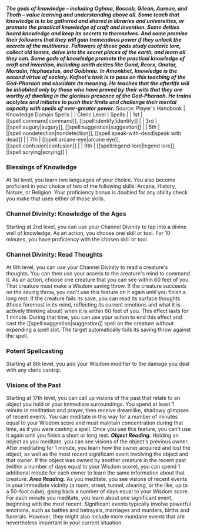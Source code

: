 ***The gods of knowledge – including Oghma, Boccob, Gilean, Aureon, and Thoth – value learning and understanding above all. Some teach that knowledge is to be gathered and shared in libraries and universities, or promote the practical knowledge of craft and invention. Some deities hoard knowledge and keep its secrets to themselves. And some promise their followers that they will gain tremendous power if they unlock the secrets of the multiverse. Followers of these gods study esoteric lore, collect old tomes, delve into the secret places of the earth, and learn all they can. Some gods of knowledge promote the practical knowledge of craft and invention, including smith deities like Gond, Reorx, Onatar, Moradin, Hephaestus, and Goibhniu.***
***In Amonkhet, knowledge is the second virtue of society. Kefnet’s task is to pass on this teaching of the God-Pharaoh and elucidate its meaning. He teaches that the afterlife will be inhabited only by those who have proved by their wits that they are worthy of dwelling in the glorious presence of the God-Pharaoh. He trains acolytes and initiates to push their limits and challenge their mental capacity with spells of ever-greater power.***
Source: Player's Handbook
| Knowledge Domain Spells |
| Cleric Level | Spells |
| 1st | [[spell:command|command]], [[spell:identify|identify]] |
| 3rd | [[spell:augury|augury]], [[spell:suggestion|suggestion]] |
| 5th | [[spell:nondetection|nondetection]], [[spell:speak-with-dead|speak with dead]] |
| 7th | [[spell:arcane-eye|arcane eye]], [[spell:confusion|confusion]] |
| 9th | [[spell:legend-lore|legend lore]], [[spell:scrying|scrying]] |
### Blessings of Knowledge
At 1st level, you learn two languages of your choice. You also become proficient in your choice of two of the following skills: Arcana, History, Nature, or Religion.
Your proficiency bonus is doubled for any ability check you make that uses either of those skills.
### Channel Divinity: Knowledge of the Ages
Starting at 2nd level, you can use your Channel Divinity to tap into a divine well of knowledge. As an action, you choose one skill or tool. For 10 minutes, you have proficiency with the chosen skill or tool.
### Channel Divinity: Read Thoughts
At 6th level, you can use your Channel Divinity to read a creature's thoughts. You can then use your access to the creature's mind to command it.
As an action, choose one creature that you can see within 60 feet of you. That creature must make a Wisdom saving throw. If the creature succeeds on the saving throw, you can't use this feature on it again until you finish a long rest.
If the creature fails its save, you can read its surface thoughts (those foremost in its mind, reflecting its current emotions and what it is actively thinking about) when it is within 60 feet of you. This effect lasts for 1 minute.
During that time, you can use your action to end this effect and cast the [[spell:suggestion|suggestion]] spell on the creature without expending a spell slot. The target automatically fails its saving throw against the spell.
### Potent Spellcasting
Starting at 8th level, you add your Wisdom modifier to the damage you deal with any cleric cantrip.
### Visions of the Past
Starting at 17th level, you can call up visions of the past that relate to an object you hold or your immediate surroundings. You spend at least 1 minute in meditation and prayer, then receive dreamlike, shadowy glimpses of recent events. You can meditate in this way for a number of minutes equal to your Wisdom score and must maintain concentration during that time, as if you were casting a spell.
Once you use this feature, you can't use it again until you finish a short or long rest.
***Object Reading.*** Holding an object as you meditate, you can see visions of the object's previous owner. After meditating for 1 minute, you learn how the owner acquired and lost the object, as well as the most recent significant event involving the object and that owner. If the object was owned by another creature in the recent past (within a number of days equal to your Wisdom score), you can spend 1 additional minute for each owner to learn the same information about that creature.
***Area Reading.*** As you meditate, you see visions of recent events in your immediate vicinity (a room, street, tunnel, clearing, or the like, up to a 50-foot cube), going back a number of days equal to your Wisdom score. For each minute you meditate, you learn about one significant event, beginning with the most recent. Significant events typically involve powerful emotions, such as battles and betrayals, marriages and murders, births and funerals. However, they might also include more mundane events that are nevertheless important in your current situation.